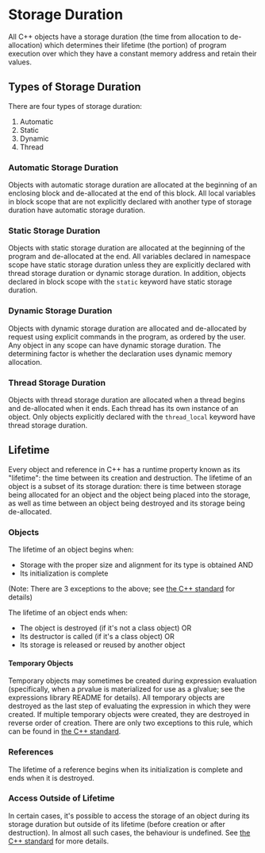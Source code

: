 # Storage Duration

All C++ objects have a storage duration (the time from allocation to de-allocation) which determines their lifetime (the portion) of program execution over which they have a constant memory address and retain their values.

## Types of Storage Duration

There are four types of storage duration:

1. Automatic
2. Static
3. Dynamic
4. Thread

### Automatic Storage Duration

Objects with automatic storage duration are allocated at the beginning of an enclosing block and de-allocated at the end of this block. All local variables in block scope that are not explicitly declared with another type of storage duration have automatic storage duration.

### Static Storage Duration

Objects with static storage duration are allocated at the beginning of the program and de-allocated at the end. All variables declared in namespace scope have static storage duration unless they are explicitly declared with thread storage duration or dynamic storage duration. In addition, objects declared in block scope with the `static` keyword have static storage duration.

### Dynamic Storage Duration

Objects with dynamic storage duration are allocated and de-allocated by request using explicit commands in the program, as ordered by the user. Any object in any scope can have dynamic storage duration. The determining factor is whether the declaration uses dynamic memory allocation.

### Thread Storage Duration

Objects with thread storage duration are allocated when a thread begins and de-allocated when it ends. Each thread has its own instance of an object. Only objects explicitly declared with the `thread_local` keyword have thread storage duration.

## Lifetime

Every object and reference in C++ has a runtime property known as its "lifetime": the time between its creation and destruction. The lifetime of an object is a subset of its storage duration: there is time between storage being allocated for an object and the object being placed into the storage, as well as time between an object being destroyed and its storage being de-allocated.

### Objects

The lifetime of an object begins when:
- Storage with the proper size and alignment for its type is obtained AND
- Its initialization is complete

(Note: There are 3 exceptions to the above; see [the C++ standard](https://en.cppreference.com/w/cpp/language/lifetime) for details)

The lifetime of an object ends when:
- The object is destroyed (if it's not a class object) OR
- Its destructor is called (if it's a class object) OR
- Its storage is released or reused by another object 

#### Temporary Objects

Temporary objects may sometimes be created during expression evaluation (specifically, when a prvalue is materialized for use as a glvalue; see the expressions library README for details). All temporary objects are destroyed as the last step of evaluating the expression in which they were created. If multiple temporary objects were created, they are destroyed in reverse order of creation. There are only two exceptions to this rule, which can be found in [the C++ standard](https://en.cppreference.com/w/cpp/language/lifetime).

### References

The lifetime of a reference begins when its initialization is complete and ends when it is destroyed.

### Access Outside of Lifetime

In certain cases, it's possible to access the storage of an object during its storage duration but outside of its lifetime (before creation or after destruction). In almost all such cases, the behaviour is undefined. See [the C++ standard](https://en.cppreference.com/w/cpp/language/lifetime) for more details.
